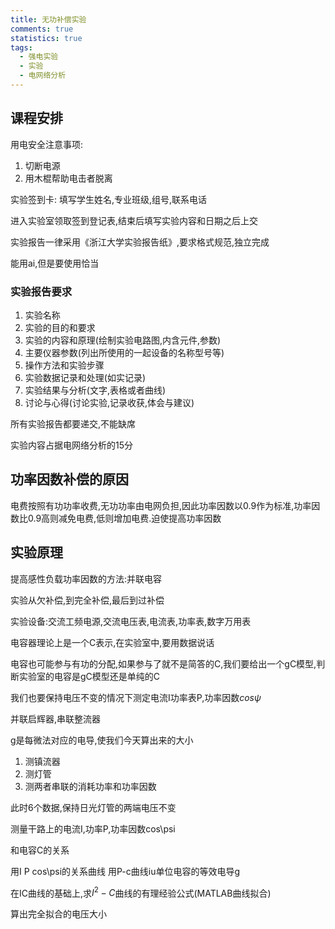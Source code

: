 ```yaml
---
title: 无功补偿实验
comments: true
statistics: true
tags:
  - 强电实验
  - 实验
  - 电网络分析
---
```

## 课程安排

用电安全注意事项:
1. 切断电源
2. 用木棍帮助电击者脱离

实验签到卡:
填写学生姓名,专业班级,组号,联系电话

进入实验室领取签到登记表,结束后填写实验内容和日期之后上交


实验报告一律采用《浙江大学实验报告纸》,要求格式规范,独立完成

能用ai,但是要使用恰当

### 实验报告要求
1. 实验名称
2. 实验的目的和要求
3. 实验的内容和原理(绘制实验电路图,内含元件,参数)
4. 主要仪器参数(列出所使用的一起设备的名称型号等)
5. 操作方法和实验步骤
6. 实验数据记录和处理(如实记录)
7. 实验结果与分析(文字,表格或者曲线)
8. 讨论与心得(讨论实验,记录收获,体会与建议)

所有实验报告都要递交,不能缺席

实验内容占据电网络分析的15分

## 功率因数补偿的原因

电费按照有功功率收费,无功功率由电网负担,因此功率因数以0.9作为标准,功率因数比0.9高则减免电费,低则增加电费.迫使提高功率因数

## 实验原理

提高感性负载功率因数的方法:并联电容

实验从欠补偿,到完全补偿,最后到过补偿

实验设备:交流工频电源,交流电压表,电流表,功率表,数字万用表

电容器理论上是一个C表示,在实验室中,要用数据说话

电容也可能参与有功的分配,如果参与了就不是简答的C,我们要给出一个gC模型,判断实验室的电容是gC模型还是单纯的C

我们也要保持电压不变的情况下测定电流I功率表P,功率因数$cos\psi$

并联启辉器,串联整流器

g是每微法对应的电导,使我们今天算出来的大小

1. 测镇流器
2. 测灯管
3. 测两者串联的消耗功率和功率因数

此时6个数据,保持日光灯管的两端电压不变

测量干路上的电流I,功率P,功率因数cos\psi

和电容C的关系

用I P cos\psi的关系曲线
用P-c曲线iu单位电容的等效电导g

在IC曲线的基础上,求$I^2 -C$曲线的有理经验公式(MATLAB曲线拟合)

算出完全拟合的电压大小


